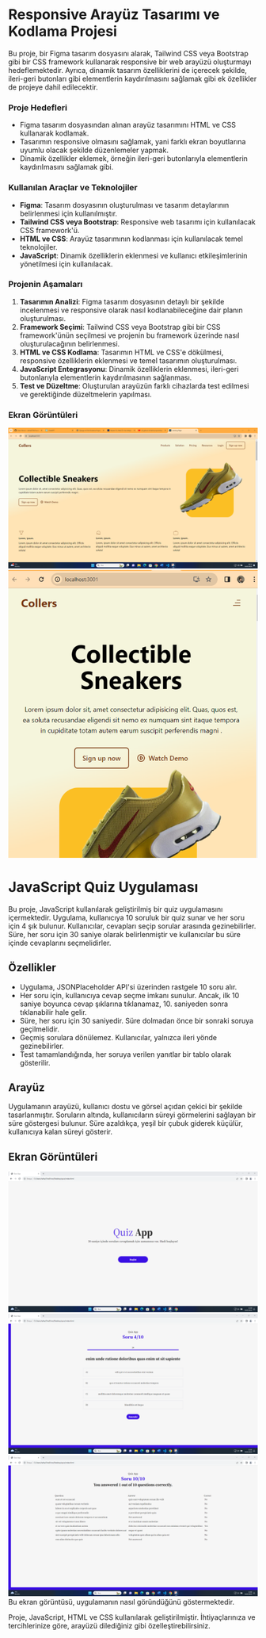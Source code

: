 # Responsive Arayüz Tasarımı ve Kodlama Projesi

Bu proje, bir Figma tasarım dosyasını alarak, Tailwind CSS veya Bootstrap gibi bir CSS framework kullanarak responsive bir web arayüzü oluşturmayı hedeflemektedir. Ayrıca, dinamik tasarım özelliklerini de içerecek şekilde, ileri-geri butonları gibi elementlerin kaydırılmasını sağlamak gibi ek özellikler de projeye dahil edilecektir.

### Proje Hedefleri

- Figma tasarım dosyasından alınan arayüz tasarımını HTML ve CSS kullanarak kodlamak.
- Tasarımın responsive olmasını sağlamak, yani farklı ekran boyutlarına uyumlu olacak şekilde düzenlemeler yapmak.
- Dinamik özellikler eklemek, örneğin ileri-geri butonlarıyla elementlerin kaydırılmasını sağlamak gibi.

### Kullanılan Araçlar ve Teknolojiler

- **Figma**: Tasarım dosyasının oluşturulması ve tasarım detaylarının belirlenmesi için kullanılmıştır.
- **Tailwind CSS veya Bootstrap**: Responsive web tasarımı için kullanılacak CSS framework'ü.
- **HTML ve CSS**: Arayüz tasarımının kodlanması için kullanılacak temel teknolojiler.
- **JavaScript**: Dinamik özelliklerin eklenmesi ve kullanıcı etkileşimlerinin yönetilmesi için kullanılacak.

### Projenin Aşamaları

1. **Tasarımın Analizi**: Figma tasarım dosyasının detaylı bir şekilde incelenmesi ve responsive olarak nasıl kodlanabileceğine dair planın oluşturulması.
2. **Framework Seçimi**: Tailwind CSS veya Bootstrap gibi bir CSS framework'ünün seçilmesi ve projenin bu framework üzerinde nasıl oluşturulacağının belirlenmesi.
3. **HTML ve CSS Kodlama**: Tasarımın HTML ve CSS'e dökülmesi, responsive özelliklerin eklenmesi ve temel tasarımın oluşturulması.
4. **JavaScript Entegrasyonu**: Dinamik özelliklerin eklenmesi, ileri-geri butonlarıyla elementlerin kaydırılmasının sağlanması.
5. **Test ve Düzeltme**: Oluşturulan arayüzün farklı cihazlarda test edilmesi ve gerektiğinde düzeltmelerin yapılması.

### Ekran Görüntüleri
![Quiz Uygulaması](https://github.com/talha3755/FrontendProject/blob/main/Foto%C4%9Fraflar/4.png)
![Quiz Uygulaması](https://github.com/talha3755/FrontendProject/blob/main/Foto%C4%9Fraflar/5.png)







# JavaScript Quiz Uygulaması

Bu proje, JavaScript kullanılarak geliştirilmiş bir quiz uygulamasını içermektedir. Uygulama, kullanıcıya 10 soruluk bir quiz sunar ve her soru için 4 şık bulunur. Kullanıcılar, cevapları seçip sorular arasında gezinebilirler. Süre, her soru için 30 saniye olarak belirlenmiştir ve kullanıcılar bu süre içinde cevaplarını seçmelidirler.

## Özellikler

- Uygulama, JSONPlaceholder API'si üzerinden rastgele 10 soru alır.
- Her soru için, kullanıcıya cevap seçme imkanı sunulur. Ancak, ilk 10 saniye boyunca cevap şıklarına tıklanamaz, 10. saniyeden sonra tıklanabilir hale gelir.
- Süre, her soru için 30 saniyedir. Süre dolmadan önce bir sonraki soruya geçilmelidir.
- Geçmiş sorulara dönülemez. Kullanıcılar, yalnızca ileri yönde gezinebilirler.
- Test tamamlandığında, her soruya verilen yanıtlar bir tablo olarak gösterilir.

## Arayüz

Uygulamanın arayüzü, kullanıcı dostu ve görsel açıdan çekici bir şekilde tasarlanmıştır. Soruların altında, kullanıcıların süreyi görmelerini sağlayan bir süre göstergesi bulunur. Süre azaldıkça, yeşil bir çubuk giderek küçülür, kullanıcıya kalan süreyi gösterir.

## Ekran Görüntüleri
![Quiz Uygulaması](https://github.com/talha3755/FrontendProject/blob/main/Foto%C4%9Fraflar/1.png)
![Quiz Uygulaması](https://github.com/talha3755/FrontendProject/blob/main/Foto%C4%9Fraflar/2.png)
![Quiz Uygulaması](https://github.com/talha3755/FrontendProject/blob/main/Foto%C4%9Fraflar/3.png)
Bu ekran görüntüsü, uygulamanın nasıl göründüğünü göstermektedir.

Proje, JavaScript, HTML ve CSS kullanılarak geliştirilmiştir. İhtiyaçlarınıza ve tercihlerinize göre, arayüzü dilediğiniz gibi özelleştirebilirsiniz.

